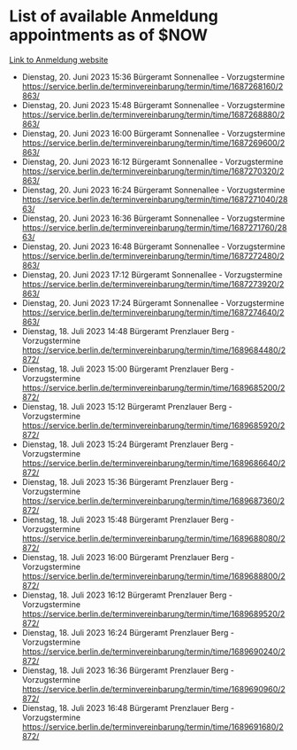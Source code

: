 # List of available Anmeldung appointments as of $NOW
[Link to Anmeldung website](https://service.berlin.de/terminvereinbarung/termin/tag.php?termin=1&anliegen[]=120686&dienstleisterlist=122210,122217,327316,122219,327312,122227,327314,122231,327346,122243,327348,122254,122252,329742,122260,329745,122262,329748,122271,327278,122273,327274,122277,327276,330436,122280,327294,122282,327290,122284,327292,122291,327270,122285,327266,122286,327264,122296,327268,150230,329760,122297,327286,122294,327284,122312,329763,122314,329775,122304,327330,122311,327334,122309,327332,317869,122281,327352,122279,329772,122283,122276,327324,122274,327326,122267,329766,122246,327318,122251,327320,122257,327322,122208,327298,122226,327300&herkunft=http%3A%2F%2Fservice.berlin.de%2Fdienstleistung%2F120686%2F)
- Dienstag, 20. Juni 2023 15:36 Bürgeramt Sonnenallee - Vorzugstermine https://service.berlin.de/terminvereinbarung/termin/time/1687268160/2863/
- Dienstag, 20. Juni 2023 15:48 Bürgeramt Sonnenallee - Vorzugstermine https://service.berlin.de/terminvereinbarung/termin/time/1687268880/2863/
- Dienstag, 20. Juni 2023 16:00 Bürgeramt Sonnenallee - Vorzugstermine https://service.berlin.de/terminvereinbarung/termin/time/1687269600/2863/
- Dienstag, 20. Juni 2023 16:12 Bürgeramt Sonnenallee - Vorzugstermine https://service.berlin.de/terminvereinbarung/termin/time/1687270320/2863/
- Dienstag, 20. Juni 2023 16:24 Bürgeramt Sonnenallee - Vorzugstermine https://service.berlin.de/terminvereinbarung/termin/time/1687271040/2863/
- Dienstag, 20. Juni 2023 16:36 Bürgeramt Sonnenallee - Vorzugstermine https://service.berlin.de/terminvereinbarung/termin/time/1687271760/2863/
- Dienstag, 20. Juni 2023 16:48 Bürgeramt Sonnenallee - Vorzugstermine https://service.berlin.de/terminvereinbarung/termin/time/1687272480/2863/
- Dienstag, 20. Juni 2023 17:12 Bürgeramt Sonnenallee - Vorzugstermine https://service.berlin.de/terminvereinbarung/termin/time/1687273920/2863/
- Dienstag, 20. Juni 2023 17:24 Bürgeramt Sonnenallee - Vorzugstermine https://service.berlin.de/terminvereinbarung/termin/time/1687274640/2863/
- Dienstag, 18. Juli 2023 14:48 Bürgeramt Prenzlauer Berg - Vorzugstermine https://service.berlin.de/terminvereinbarung/termin/time/1689684480/2872/
- Dienstag, 18. Juli 2023 15:00 Bürgeramt Prenzlauer Berg - Vorzugstermine https://service.berlin.de/terminvereinbarung/termin/time/1689685200/2872/
- Dienstag, 18. Juli 2023 15:12 Bürgeramt Prenzlauer Berg - Vorzugstermine https://service.berlin.de/terminvereinbarung/termin/time/1689685920/2872/
- Dienstag, 18. Juli 2023 15:24 Bürgeramt Prenzlauer Berg - Vorzugstermine https://service.berlin.de/terminvereinbarung/termin/time/1689686640/2872/
- Dienstag, 18. Juli 2023 15:36 Bürgeramt Prenzlauer Berg - Vorzugstermine https://service.berlin.de/terminvereinbarung/termin/time/1689687360/2872/
- Dienstag, 18. Juli 2023 15:48 Bürgeramt Prenzlauer Berg - Vorzugstermine https://service.berlin.de/terminvereinbarung/termin/time/1689688080/2872/
- Dienstag, 18. Juli 2023 16:00 Bürgeramt Prenzlauer Berg - Vorzugstermine https://service.berlin.de/terminvereinbarung/termin/time/1689688800/2872/
- Dienstag, 18. Juli 2023 16:12 Bürgeramt Prenzlauer Berg - Vorzugstermine https://service.berlin.de/terminvereinbarung/termin/time/1689689520/2872/
- Dienstag, 18. Juli 2023 16:24 Bürgeramt Prenzlauer Berg - Vorzugstermine https://service.berlin.de/terminvereinbarung/termin/time/1689690240/2872/
- Dienstag, 18. Juli 2023 16:36 Bürgeramt Prenzlauer Berg - Vorzugstermine https://service.berlin.de/terminvereinbarung/termin/time/1689690960/2872/
- Dienstag, 18. Juli 2023 16:48 Bürgeramt Prenzlauer Berg - Vorzugstermine https://service.berlin.de/terminvereinbarung/termin/time/1689691680/2872/
